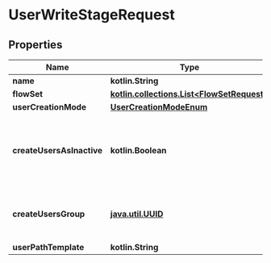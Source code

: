 
# UserWriteStageRequest

## Properties
Name | Type | Description | Notes
------------ | ------------- | ------------- | -------------
**name** | **kotlin.String** |  | 
**flowSet** | [**kotlin.collections.List&lt;FlowSetRequest&gt;**](FlowSetRequest.md) |  |  [optional]
**userCreationMode** | [**UserCreationModeEnum**](UserCreationModeEnum.md) |  |  [optional]
**createUsersAsInactive** | **kotlin.Boolean** | When set, newly created users are inactive and cannot login. |  [optional]
**createUsersGroup** | [**java.util.UUID**](java.util.UUID.md) | Optionally add newly created users to this group. |  [optional]
**userPathTemplate** | **kotlin.String** |  |  [optional]



